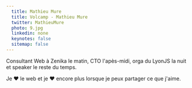 ```yaml
---
  title: Mathieu Mure
  title: Volcamp - Mathieu Mure
  twitter: MathieuMure
  photo: 9.jpg
  linkedin: none
  keynotes: false
  sitemap: false
---
```

Consultant Web à Zenika le matin, CTO l'apès-midi, orga du LyonJS la nuit et speaker le reste du temps.

Je ❤️ le web et je ❤️ encore plus lorsque je peux partager ce que j'aime.
